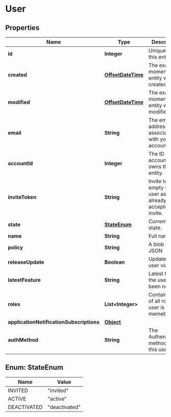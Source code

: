 
# User

## Properties
Name | Type | Description | Notes
------------ | ------------- | ------------- | -------------
**id** | **Integer** | Unique ID for this entity. | 
**created** | [**OffsetDateTime**](OffsetDateTime.md) | The exact moment this entity was created. | 
**modified** | [**OffsetDateTime**](OffsetDateTime.md) | The exact moment this entity was last modified. | 
**email** | **String** | The email address associated with your account. | 
**accountId** | **Integer** | The ID of the account that owns this entity. | 
**inviteToken** | **String** | Invite token, empty if the user as already accepted their invite. | 
**state** | [**StateEnum**](#StateEnum) | Current user state. | 
**name** | **String** | Full name | 
**policy** | **String** | A blob of ACL JSON | 
**releaseUpdate** | **Boolean** | Update the user via email | 
**latestFeature** | **String** | Latest feature the user has been notified. |  [optional]
**roles** | **List&lt;Integer&gt;** | Contains a list of all roles a user is a memeber of |  [optional]
**applicationNotificationSubscriptions** | [**Object**](.md) |  |  [optional]
**authMethod** | **String** | The Authentication method for this user |  [optional]


<a name="StateEnum"></a>
## Enum: StateEnum
Name | Value
---- | -----
INVITED | &quot;invited&quot;
ACTIVE | &quot;active&quot;
DEACTIVATED | &quot;deactivated&quot;



